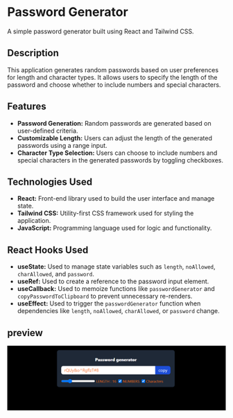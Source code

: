 # Password Generator

A simple password generator built using React and Tailwind CSS.

## Description

This application generates random passwords based on user preferences for length and character types. It allows users to specify the length of the password and choose whether to include numbers and special characters.

## Features

- **Password Generation:** Random passwords are generated based on user-defined criteria.
- **Customizable Length:** Users can adjust the length of the generated passwords using a range input.
- **Character Type Selection:** Users can choose to include numbers and special characters in the generated passwords by toggling checkboxes.

## Technologies Used

- **React:** Front-end library used to build the user interface and manage state.
- **Tailwind CSS:** Utility-first CSS framework used for styling the application.
- **JavaScript:** Programming language used for logic and functionality.

## React Hooks Used

- **useState:** Used to manage state variables such as `length`, `noAllowed`, `charAllowed`, and `password`.
- **useRef:** Used to create a reference to the password input element.
- **useCallback:** Used to memoize functions like `passwordGenerator` and `copyPasswordToClipboard` to prevent unnecessary re-renders.
- **useEffect:** Used to trigger the `passwordGenerator` function when dependencies like `length`, `noAllowed`, `charAllowed`, or `password` change.

## preview
![preview ](assets/preview.png)